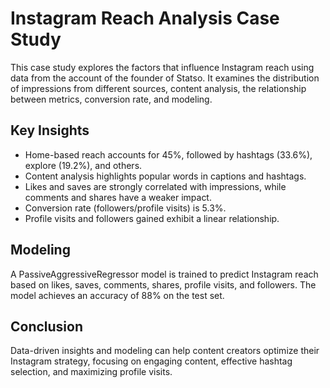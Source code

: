 # Instagram Reach Analysis Case Study

This case study explores the factors that influence Instagram reach using data from the account of the founder of Statso. It examines the distribution of impressions from different sources, content analysis, the relationship between metrics, conversion rate, and modeling.

## Key Insights

- Home-based reach accounts for 45%, followed by hashtags (33.6%), explore (19.2%), and others.
- Content analysis highlights popular words in captions and hashtags.
- Likes and saves are strongly correlated with impressions, while comments and shares have a weaker impact.
- Conversion rate (followers/profile visits) is 5.3%.
- Profile visits and followers gained exhibit a linear relationship.

## Modeling

A PassiveAggressiveRegressor model is trained to predict Instagram reach based on likes, saves, comments, shares, profile visits, and followers. The model achieves an accuracy of 88% on the test set.

## Conclusion

Data-driven insights and modeling can help content creators optimize their Instagram strategy, focusing on engaging content, effective hashtag selection, and maximizing profile visits.
